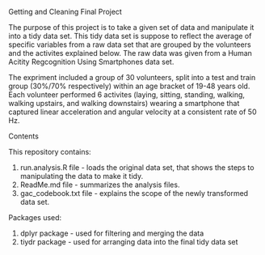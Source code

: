 Getting and Cleaning Final Project

The purpose of this project is to take a given set of data and manipulate it into a tidy data set. This tidy data set is suppose to reflect
the average of specific variables from a raw data set that are grouped by the volunteers and the activites explained below. The raw data
was given from a Human Acitity Regcognition Using Smartphones data set. 

The expriment included a group of 30 volunteers, split into a test and train group (30%/70% respectively) within an age bracket of 
19-48 years old. Each volunteer performed 6 activites (laying, sitting, standing, walking, walking upstairs, and walking downstairs)
wearing a smartphone that captured linear acceleration and angular velocity at a consistent rate of 50 Hz.

Contents

This repository contains:

  1) run.analysis.R file - loads the original data set, that shows the steps to manipulating the data to make it tidy.
  2) ReadMe.md file - summarizes the analysis files.
  3) gac_codebook.txt file - explains the scope of the newly transformed data set.
  
Packages used:

  1) dplyr package - used for filtering and merging the data
  2) tiydr package - used for arranging data into the final tidy data set
